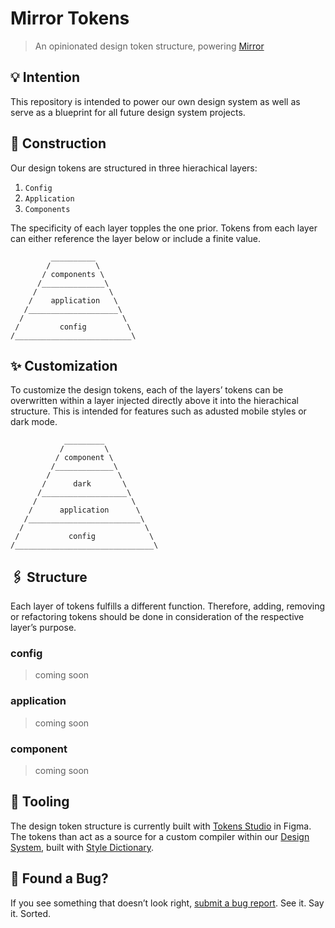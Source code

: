 # Mirror Tokens

> An opinionated design token structure, powering [Mirror](https://github.com/magicasaservice/mirror)

## 💡 Intention

This repository is intended to power our own design system as well as serve as a blueprint for all future design system projects.

## 🚧 Construction

Our design tokens are structured in three hierachical layers:

1. `Config`
2. `Application`
3. `Components`

The specificity of each layer topples the one prior. Tokens from each layer can either reference the layer below or include a finite value.

```
         __________
        /          \
       / components \
      /______________\
     /                \
    /    application   \
   /____________________\
  /                      \
 /         config         \
/__________________________\
```

## ✨ Customization

To customize the design tokens, each of the layers’ tokens can be overwritten within a layer injected directly above it into the hierachical structure. This is intended for features such as adusted mobile styles or dark mode.

```
            _________
           /         \
          / component \
         /_____________\
        /               \
       /      dark       \
      /___________________\
     /                     \
    /      application      \
   /_________________________\
  /                           \
 /           config            \
/_______________________________\
```

## 🖇️ Structure

Each layer of tokens fulfills a different function. Therefore, adding, removing or refactoring tokens should be done in consideration of the respective layer’s purpose.

### config

> coming soon

### application

> coming soon

### component

> coming soon


## 🧰 Tooling

The design token structure is currently built with [Tokens Studio](https://tokens.studio/) in Figma. The tokens than act as a source for a custom compiler within our [Design System](https://github.com/magicasaservice/design-system), built with [Style Dictionary](https://github.com/amzn/style-dictionary).

## 🐛 Found a Bug?

If you see something that doesn’t look right, [submit a bug report](https://github.com/magicasaservice/design-tokens/issues/new?assignees=&labels=bug%2Cpending+triage&template=bug_report.yml). See it. Say it. Sorted.
